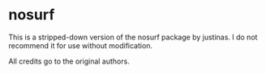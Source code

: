 # nosurf

This is a stripped-down version of the nosurf package by justinas. I do not recommend it for use without modification.

All credits go to the original authors.